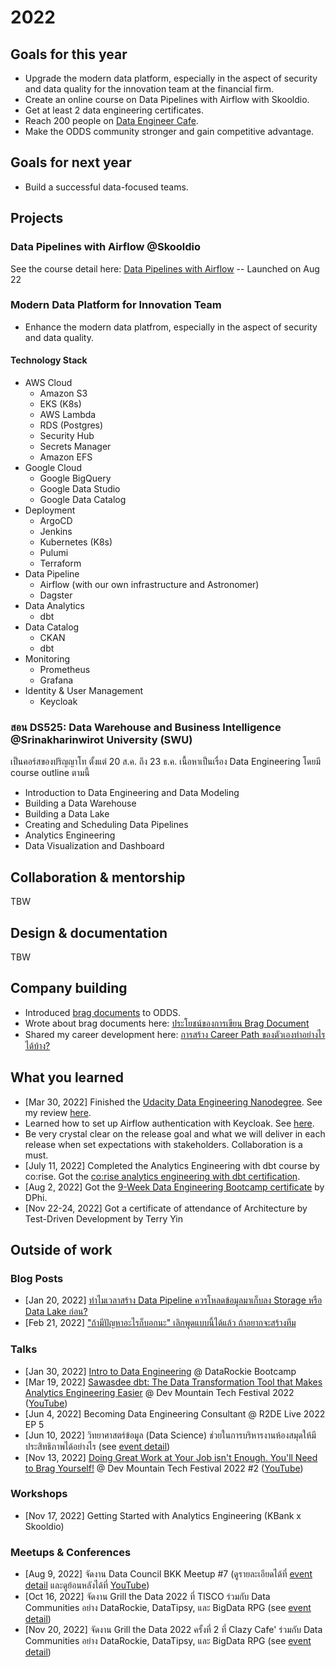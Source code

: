 # 2022

## Goals for this year

* Upgrade the modern data platform, especially in the aspect of security and
  data quality for the innovation team at the financial firm.
* Create an online course on Data Pipelines with Airflow with Skooldio.
* Get at least 2 data engineering certificates.
* Reach 200 people on [Data Engineer
  Cafe](https://discuss.dataengineercafe.io/).
* Make the ODDS community stronger and gain competitive advantage.

## Goals for next year

* Build a successful data-focused teams.

## Projects

### Data Pipelines with Airflow @Skooldio

See the course detail here: [Data Pipelines with
Airflow](https://www.skooldio.com/courses/data-pipelines-with-airflow) --
Launched on Aug 22

### Modern Data Platform for Innovation Team

* Enhance the modern data platfrom, especially in the aspect of security and
  data quality.

#### Technology Stack

* AWS Cloud
  * Amazon S3
  * EKS (K8s)
  * AWS Lambda
  * RDS (Postgres)
  * Security Hub
  * Secrets Manager
  * Amazon EFS
* Google Cloud
  * Google BigQuery
  * Google Data Studio
  * Google Data Catalog
* Deployment
  * ArgoCD
  * Jenkins
  * Kubernetes (K8s)
  * Pulumi
  * Terraform
* Data Pipeline
  * Airflow (with our own infrastructure and Astronomer)
  * Dagster
* Data Analytics
  * dbt
* Data Catalog
  * CKAN
  * dbt
* Monitoring
  * Prometheus
  * Grafana
* Identity & User Management
  * Keycloak

### สอน DS525: Data Warehouse and Business Intelligence @Srinakharinwirot University (SWU)

เป็นคอร์สของปริญญาโท ตั้งแต่ 20 ส.ค. ถึง 23 ธ.ค. เนื้อหาเป็นเรื่อง Data Engineering โดยมี course outline ตามนี้

* Introduction to Data Engineering and Data Modeling
* Building a Data Warehouse
* Building a Data Lake
* Creating and Scheduling Data Pipelines
* Analytics Engineering
* Data Visualization and Dashboard

## Collaboration & mentorship

TBW

## Design & documentation

TBW

## Company building

* Introduced [brag documents](https://jvns.ca/blog/brag-documents/) to ODDS.
* Wrote about brag documents here: [ประโยชน์ของการเขียน Brag
  Document](https://medium.com/odds-team/%E0%B8%9B%E0%B8%A3%E0%B8%B0%E0%B9%82%E0%B8%A2%E0%B8%8A%E0%B8%99%E0%B9%8C%E0%B8%82%E0%B8%AD%E0%B8%87%E0%B8%81%E0%B8%B2%E0%B8%A3%E0%B9%80%E0%B8%82%E0%B8%B5%E0%B8%A2%E0%B8%99-brag-document-bde6b0bc57bb)
* Shared my career development here: [การสร้าง Career Path
  ของตัวเองทำอย่างไรได้บ้าง?](https://medium.com/odds-team/%E0%B8%81%E0%B8%B2%E0%B8%A3%E0%B8%AA%E0%B8%A3%E0%B9%89%E0%B8%B2%E0%B8%87-career-path-%E0%B8%82%E0%B8%AD%E0%B8%87%E0%B8%95%E0%B8%B1%E0%B8%A7%E0%B9%80%E0%B8%AD%E0%B8%87%E0%B8%97%E0%B8%B3%E0%B8%AD%E0%B8%A2%E0%B9%88%E0%B8%B2%E0%B8%87%E0%B9%84%E0%B8%A3%E0%B9%84%E0%B8%94%E0%B9%89%E0%B8%9A%E0%B9%89%E0%B8%B2%E0%B8%87-d72f3ceb953c)

## What you learned

* [Mar 30, 2022] Finished the [Udacity Data Engineering
  Nanodegree](https://graduation.udacity.com/confirm/DX2LZHEW). See my review
  [here](https://discuss.dataengineercafe.io/t/udacity-data-engineering-nanodegree/148).
* Learned how to set up Airflow authentication with Keycloak. See
  [here](https://discuss.dataengineercafe.io/t/airflow-authentication-with-keycloak/240).
* Be very crystal clear on the release goal and what we will deliver in each
  release when set expectations with stakeholders. Collaboration is a must.
* [July 11, 2022] Completed the Analytics Engineering with dbt course by
  co:rise. Got the [co:rise analytics engineering with dbt
  certification](https://www.credential.net/b56e39a2-05fc-4aa7-a894-74ded75c5c62).
* [Aug 2, 2022] Got the [9-Week Data Engineering Bootcamp
  certificate](https://dphi.tech/bootcamp/certificate/verify/199cdd0f-eedb-40ef-8cec-f660c7dd2a3a)
  by DPhi.
* [Nov 22-24, 2022] Got a certificate of attendance of Architecture by
  Test-Driven Development by Terry Yin

## Outside of work

### Blog Posts

* [Jan 20, 2022] [ทำไมเวลาสร้าง Data Pipeline ควรโหลดข้อมูลมาเก็บลง Storage หรือ
  Data Lake
  ก่อน?](https://medium.com/dataengineercafe/%E0%B8%97%E0%B8%B3%E0%B9%84%E0%B8%A1%E0%B9%80%E0%B8%A7%E0%B8%A5%E0%B8%B2%E0%B8%AA%E0%B8%A3%E0%B9%89%E0%B8%B2%E0%B8%87-data-pipeline-%E0%B8%84%E0%B8%A7%E0%B8%A3%E0%B9%82%E0%B8%AB%E0%B8%A5%E0%B8%94%E0%B8%82%E0%B9%89%E0%B8%AD%E0%B8%A1%E0%B8%B9%E0%B8%A5%E0%B8%A1%E0%B8%B2%E0%B9%80%E0%B8%81%E0%B9%87%E0%B8%9A%E0%B8%A5%E0%B8%87-storage-%E0%B8%AB%E0%B8%A3%E0%B8%B7%E0%B8%AD-data-lake-%E0%B8%81%E0%B9%88%E0%B8%AD%E0%B8%99-ddf66b57de53)
* [Feb 21, 2022] ["ถ้ามีปัญหาอะไรก็บอกนะ" เลิกพูดแบบนี้ได้แล้ว
  ถ้าอยากจะสร้างทีม](https://zkan.medium.com/%E0%B8%96%E0%B9%89%E0%B8%B2%E0%B8%A1%E0%B8%B5%E0%B8%9B%E0%B8%B1%E0%B8%8D%E0%B8%AB%E0%B8%B2%E0%B8%AD%E0%B8%B0%E0%B9%84%E0%B8%A3%E0%B8%81%E0%B9%87%E0%B8%9A%E0%B8%AD%E0%B8%81%E0%B8%99%E0%B8%B0-%E0%B9%80%E0%B8%A5%E0%B8%B4%E0%B8%81%E0%B8%9E%E0%B8%B9%E0%B8%94%E0%B9%81%E0%B8%9A%E0%B8%9A%E0%B8%99%E0%B8%B5%E0%B9%89%E0%B9%84%E0%B8%94%E0%B9%89%E0%B9%81%E0%B8%A5%E0%B9%89%E0%B8%A7-%E0%B8%96%E0%B9%89%E0%B8%B2%E0%B8%AD%E0%B8%A2%E0%B8%B2%E0%B8%81%E0%B8%88%E0%B8%B0%E0%B8%AA%E0%B8%A3%E0%B9%89%E0%B8%B2%E0%B8%87%E0%B8%97%E0%B8%B5%E0%B8%A1-37f3d1b43265)

### Talks

* [Jan 30, 2022] [Intro to Data
  Engineering](https://docs.google.com/presentation/d/1MXfHlnGKczsoDgf9Sk3TJprNPifybcyxfZ6JozBYVpA/edit?usp=sharing)
  @ DataRockie Bootcamp
* [Mar 19, 2022] [Sawasdee dbt: The Data Transformation Tool that Makes
  Analytics Engineering
  Easier](https://docs.google.com/presentation/d/1B8Jr4CBysIvc_mYxSK5wvy7eGNJrC4gAtEd6GNn_ZxE/edit?usp=sharing)
  @ Dev Mountain Tech Festival 2022
  ([YouTube](https://www.youtube.com/watch?v=0Zv9AoS8MIg))
* [Jun 4, 2022] Becoming Data Engineering Consultant @ R2DE Live 2022 EP 5
* [Jun 10, 2022] วิทยาศาสตร์ข้อมูล (Data Science)
  ช่วยในการบริหารงานห้องสมุดให้มีประสิทธิภาพได้อย่างไร (see [event
  detail](https://www.facebook.com/HibrarybyHytexts/posts/pfbid02Xe2JhU4HAeRRPZEjEDq28AogchaeQNc3Uk5kdao9BuhFtUqTStHS6aHW3CEMGYRsl))
* [Nov 13, 2022] [Doing Great Work at Your Job isn't Enough. You'll Need to
  Brag
  Yourself!](https://docs.google.com/presentation/d/1hi1AEjVggSmkQVbFZ4lpKHbxUU1joGoqpn6MQ_sWs3A/edit?usp=sharing)
  @ Dev Mountain Tech Festival 2022 #2
  ([YouTube](https://www.youtube.com/watch?v=xv3XnW_eDJI))

### Workshops

* [Nov 17, 2022] Getting Started with Analytics Engineering (KBank x Skooldio)

### Meetups & Conferences

* [Aug 9, 2022] จัดงาน Data Council BKK Meetup #7 (ดูรายละเอียดได้ที่ [event detail](https://www.facebook.com/events/579160673671475) และดูย้อนหลังได้ที่ [YouTube](https://www.youtube.com/watch?v=gUynp0zPLI0))
* [Oct 16, 2022] จัดงาน Grill the Data 2022 ที่ TISCO ร่วมกับ Data Communities อย่าง
  DataRockie, DataTipsy, และ BigData RPG (see [event
  detail](https://www.facebook.com/events/785796705846797))
* [Nov 20, 2022] จัดงาน Grill the Data 2022 ครั้งที่ 2 ที่ Clazy Cafe' ร่วมกับ Data
  Communities อย่าง DataRockie, DataTipsy, และ BigData RPG (see [event
  detail](https://www.facebook.com/grillthedata/posts/pfbid02nNgjSAoYj8EaSY6i1MeHjXTv1wR1nz1jXx5YUuXPwxJrmf1P4qT2vtsJrQphHjAUl))
